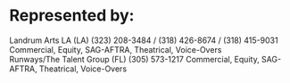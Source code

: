 # Represented by:
<div class="row">
  <div class="col-md-6">
Landrum Arts LA (LA)
(323) 208-3484 / (318) 426-8674 / (318) 415-9031
Commercial, Equity, SAG-AFTRA, Theatrical, Voice-Overs
  </div>
  <div class="col-md-6">
Runways/The Talent Group (FL)
(305) 573-1217
Commercial, Equity, SAG-AFTRA, Theatrical, Voice-Overs
  </div>
</div>